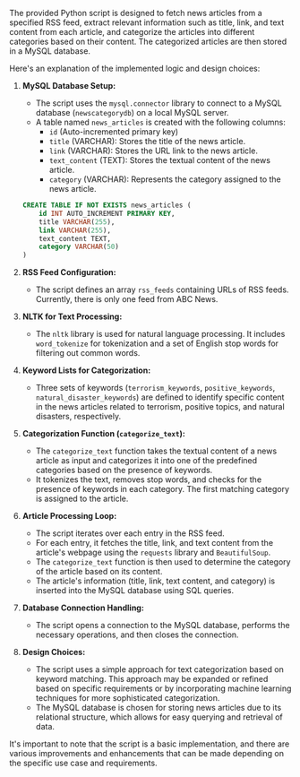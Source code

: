 The provided Python script is designed to fetch news articles from a specified RSS feed, extract relevant information such as title, link, and text content from each article, and categorize the articles into different categories based on their content. The categorized articles are then stored in a MySQL database.

Here's an explanation of the implemented logic and design choices:

1. **MySQL Database Setup:**
    - The script uses the `mysql.connector` library to connect to a MySQL database (`newscategorydb`) on a local MySQL server.
    - A table named `news_articles` is created with the following columns:
        - `id` (Auto-incremented primary key)
        - `title` (VARCHAR): Stores the title of the news article.
        - `link` (VARCHAR): Stores the URL link to the news article.
        - `text_content` (TEXT): Stores the textual content of the news article.
        - `category` (VARCHAR): Represents the category assigned to the news article.

    ```sql
    CREATE TABLE IF NOT EXISTS news_articles (
        id INT AUTO_INCREMENT PRIMARY KEY,
        title VARCHAR(255),
        link VARCHAR(255),
        text_content TEXT,
        category VARCHAR(50)
    )
    ```

2. **RSS Feed Configuration:**
    - The script defines an array `rss_feeds` containing URLs of RSS feeds. Currently, there is only one feed from ABC News.

3. **NLTK for Text Processing:**
    - The `nltk` library is used for natural language processing. It includes `word_tokenize` for tokenization and a set of English stop words for filtering out common words.

4. **Keyword Lists for Categorization:**
    - Three sets of keywords (`terrorism_keywords`, `positive_keywords`, `natural_disaster_keywords`) are defined to identify specific content in the news articles related to terrorism, positive topics, and natural disasters, respectively.

5. **Categorization Function (`categorize_text`):**
    - The `categorize_text` function takes the textual content of a news article as input and categorizes it into one of the predefined categories based on the presence of keywords.
    - It tokenizes the text, removes stop words, and checks for the presence of keywords in each category. The first matching category is assigned to the article.

6. **Article Processing Loop:**
    - The script iterates over each entry in the RSS feed.
    - For each entry, it fetches the title, link, and text content from the article's webpage using the `requests` library and `BeautifulSoup`.
    - The `categorize_text` function is then used to determine the category of the article based on its content.
    - The article's information (title, link, text content, and category) is inserted into the MySQL database using SQL queries.

7. **Database Connection Handling:**
    - The script opens a connection to the MySQL database, performs the necessary operations, and then closes the connection.

8. **Design Choices:**
    - The script uses a simple approach for text categorization based on keyword matching. This approach may be expanded or refined based on specific requirements or by incorporating machine learning techniques for more sophisticated categorization.
    - The MySQL database is chosen for storing news articles due to its relational structure, which allows for easy querying and retrieval of data.

It's important to note that the script is a basic implementation, and there are various improvements and enhancements that can be made depending on the specific use case and requirements.
